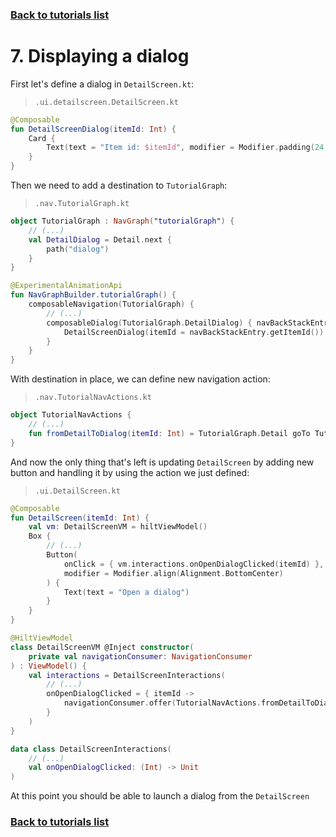 ### [Back to tutorials list](README.md)

# 7. Displaying a dialog

First let's define a dialog in `DetailScreen.kt`:

> `.ui.detailscreen.DetailScreen.kt`
```kotlin
@Composable
fun DetailScreenDialog(itemId: Int) {
    Card {
        Text(text = "Item id: $itemId", modifier = Modifier.padding(24.dp))
    }
}
```

Then we need to add a destination to `TutorialGraph`:
> `.nav.TutorialGraph.kt`
```kotlin
object TutorialGraph : NavGraph("tutorialGraph") {
    // (...)
    val DetailDialog = Detail.next { 
        path("dialog")
    }
}

@ExperimentalAnimationApi
fun NavGraphBuilder.tutorialGraph() {
    composableNavigation(TutorialGraph) {
        // (...)
        composableDialog(TutorialGraph.DetailDialog) { navBackStackEntry ->
            DetailScreenDialog(itemId = navBackStackEntry.getItemId())
        }
    }
}
```

With destination in place, we can define new navigation action:
> `.nav.TutorialNavActions.kt`
```kotlin
object TutorialNavActions {
    // (...)
    fun fromDetailToDialog(itemId: Int) = TutorialGraph.Detail goTo TutorialGraph.DetailDialog arg itemId
}
```

And now the only thing that's left is updating `DetailScreen` by adding new button and handling it by using the action we just defined:
> `.ui.DetailScreen.kt`
```kotlin
@Composable
fun DetailScreen(itemId: Int) {
    val vm: DetailScreenVM = hiltViewModel()
    Box {
        // (...)
        Button(
            onClick = { vm.interactions.onOpenDialogClicked(itemId) },
            modifier = Modifier.align(Alignment.BottomCenter)
        ) {
            Text(text = "Open a dialog")
        }
    }
}

@HiltViewModel
class DetailScreenVM @Inject constructor(
    private val navigationConsumer: NavigationConsumer
) : ViewModel() {
    val interactions = DetailScreenInteractions(
        // (...)
        onOpenDialogClicked = { itemId ->
            navigationConsumer.offer(TutorialNavActions.fromDetailToDialog(itemId))
        }
    )
}

data class DetailScreenInteractions(
    // (...)
    val onOpenDialogClicked: (Int) -> Unit
)
```

At this point you should be able to launch a dialog from the `DetailScreen`

### [Back to tutorials list](README.md)
